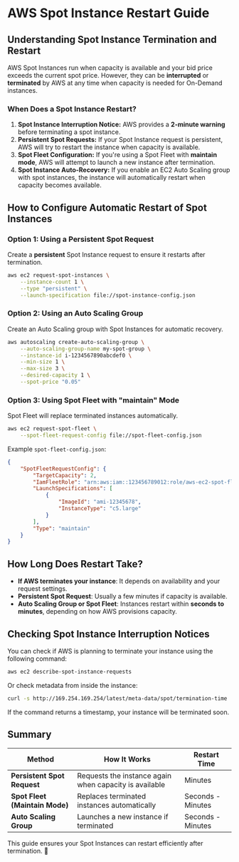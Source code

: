 # AWS Spot Instance Restart Guide

## Understanding Spot Instance Termination and Restart

AWS Spot Instances run when capacity is available and your bid price exceeds the current spot price. However, they can be **interrupted** or **terminated** by AWS at any time when capacity is needed for On-Demand instances.

### When Does a Spot Instance Restart?

1. **Spot Instance Interruption Notice:** AWS provides a **2-minute warning** before terminating a spot instance.
2. **Persistent Spot Requests:** If your Spot Instance request is persistent, AWS will try to restart the instance when capacity is available.
3. **Spot Fleet Configuration:** If you're using a Spot Fleet with **maintain mode**, AWS will attempt to launch a new instance after termination.
4. **Spot Instance Auto-Recovery:** If you enable an EC2 Auto Scaling group with spot instances, the instance will automatically restart when capacity becomes available.

## How to Configure Automatic Restart of Spot Instances

### Option 1: Using a Persistent Spot Request

Create a **persistent** Spot Instance request to ensure it restarts after termination.

```sh
aws ec2 request-spot-instances \
    --instance-count 1 \
    --type "persistent" \
    --launch-specification file://spot-instance-config.json
```

### Option 2: Using an Auto Scaling Group

Create an Auto Scaling group with Spot Instances for automatic recovery.

```sh
aws autoscaling create-auto-scaling-group \
    --auto-scaling-group-name my-spot-group \
    --instance-id i-1234567890abcdef0 \
    --min-size 1 \
    --max-size 3 \
    --desired-capacity 1 \
    --spot-price "0.05"
```

### Option 3: Using Spot Fleet with "maintain" Mode

Spot Fleet will replace terminated instances automatically.

```sh
aws ec2 request-spot-fleet \
    --spot-fleet-request-config file://spot-fleet-config.json
```

Example `spot-fleet-config.json`:

```json
{
    "SpotFleetRequestConfig": {
        "TargetCapacity": 2,
        "IamFleetRole": "arn:aws:iam::123456789012:role/aws-ec2-spot-fleet-role",
        "LaunchSpecifications": [
            {
                "ImageId": "ami-12345678",
                "InstanceType": "c5.large"
            }
        ],
        "Type": "maintain"
    }
}
```

## How Long Does Restart Take?

- **If AWS terminates your instance**: It depends on availability and your request settings.
- **Persistent Spot Request**: Usually a few minutes if capacity is available.
- **Auto Scaling Group or Spot Fleet**: Instances restart within **seconds to minutes**, depending on how AWS provisions capacity.

## Checking Spot Instance Interruption Notices

You can check if AWS is planning to terminate your instance using the following command:

```sh
aws ec2 describe-spot-instance-requests
```

Or check metadata from inside the instance:

```sh
curl -s http://169.254.169.254/latest/meta-data/spot/termination-time
```

If the command returns a timestamp, your instance will be terminated soon.

## Summary

| Method | How It Works | Restart Time |
|--------|-------------|--------------|
| **Persistent Spot Request** | Requests the instance again when capacity is available | Minutes |
| **Spot Fleet (Maintain Mode)** | Replaces terminated instances automatically | Seconds - Minutes |
| **Auto Scaling Group** | Launches a new instance if terminated | Seconds - Minutes |

This guide ensures your Spot Instances can restart efficiently after termination. 🚀
